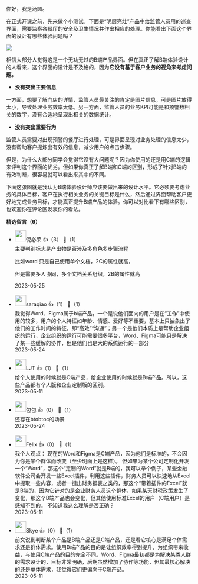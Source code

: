 你好，我是汤圆。

在正式开课之前，先来做个小测试。下面是“明厨亮灶”产品中给监管人员用的巡查界面，需要监察各餐厅的安全及卫生情况并作出相应的处理。你能看出下面这个界面的设计有哪些体验问题吗？

![](https://static001.geekbang.org/resource/image/ba/30/ba9abc2ca07c70e53faf81abdea81130.jpg?wh=5760x3178)

相信大部分人觉得这是一个无功无过的B端产品界面。但在真正了解B端体验设计的人看来，这个界面的设计是不及格的，因为**它没有基于客户业务的视角来考虑问题。**

- **没有突出主要信息**

一方面，想要了解门店的详情，监管人员最关注的肯定是图片信息，可是图片放得太小，导致处理业务效率太低。另一方面，监管人员的业务KPI可能是和预警数相关的数字，没有合适地呈现出相关的数据统计。

- **没有突出重要行为**

监管人员需要对出现预警的餐厅进行处理，可是界面呈现对业务处理的信息太少，没有帮助客户提炼出有效的信息，减少用户的点击步骤。

但是，为什么大部分同学会觉得它没有大问题呢？因为你使用的还是用C端的逻辑来评判这个界面的优劣。但如果你真正了解B端和C端的区别，形成了针对B端的有效判断，很容易就可以看出来其中的不同。

下面这张图就是我认为B端体验设计师应该要做出来的设计水平。它必须要考虑业务的具体目标，客户在执行相关业务的关键目标是什么，然后通过界面帮助客户更好地完成业务目标，才能真正提升B端产品的体验。你可以对比看下有哪些区别，也欢迎你在评论区发表你的看法。
<div><strong>精选留言（6）</strong></div><ul>
<li><img src="https://static001.geekbang.org/account/avatar/00/0f/f7/e0/34290aa4.jpg" width="30px"><span>倪必荣</span> 👍（3） 💬（1）<div>主要判别标志是产出物是否涉及多角色多步骤流程

比如word 只是自己使用单个文档，2C的属性就高，

但是需要多人协同，多个文档关系组织，2B的属性就高</div>2023-05-25</li><br/><li><img src="https://static001.geekbang.org/account/avatar/00/16/ec/42/5ec4631a.jpg" width="30px"><span>saraqiao</span> 👍（1） 💬（1）<div>我觉得Word、Figma属于b端产品，一个是说他们面向的用户是在“工作”中使用的较多，用户的个人特征如年龄、情感、爱好等不重要，基本上只抽象出了他们的工作时间的特征，即“高效”“沟通”；另一个是他们本质上是帮助企业组织的运行，企业组织的运行可能需要很多平台，Word、Figma可能只是解决了某一些缓解的协作，但是他们也是大的系统运行的一部分</div>2023-05-24</li><br/><li><img src="https://static001.geekbang.org/account/avatar/00/21/82/e8/3c0c767a.jpg" width="30px"><span>LJT</span> 👍（1） 💬（1）<div>给个人使用的时候就是C端产品，给企业使用的时候就是B端产品。所以，这些产品都有个人版和企业定制版的区别。</div>2023-05-11</li><br/><li><img src="https://static001.geekbang.org/account/avatar/00/27/01/f7/4b70daa5.jpg" width="30px"><span>包包</span> 👍（0） 💬（1）<div>还存在btobtoc的场景</div>2023-05-24</li><br/><li><img src="https://static001.geekbang.org/account/avatar/00/37/41/43/6362310d.jpg" width="30px"><span>Felix</span> 👍（0） 💬（1）<div>我个人观点：
现在的Word和Figma是C端产品，因为他们是标准的，不会因为你是某个群体而改变（至少明面上是这样）。
但如果为某个公司定制化开发一个“Word”，那这个“定制的Word”就是B端的，我可以举个例子，某些金融软件公司会开发一些Excel插件，利用这些插件，财务人员可以快速地从Excel中提取一些内容，或者一键出财务报表之类的，那这个“带着插件的Excel”就是B端的，因为它针对的是企业财务人员这个群体，如果某天财税政策发生了变化，那这个B端产品也会变化，但其他使用标准Excel的用户（C端用户）是感知不到的。
不知道我这么理解是否正确？</div>2023-05-11</li><br/><li><img src="https://static001.geekbang.org/account/avatar/00/0f/48/de/b5833dc6.jpg" width="30px"><span>Skye</span> 👍（0） 💬（1）<div>前文说到判断某个产品是B端产品还是C端产品，还是看它核心是满足个体需求还是群体需求。使用B端产品的目的是让组织效率得到提升，为组织带来收益，与使用C端产品的目的完全不同。Word、Figma最初都是为解决某类人群的需求设计的，目标非常明确，后期虽然增加了协作等功能，但其最核心解决的还是单体需求，我觉得它们更偏向于C端产品。</div>2023-05-11</li><br/>
</ul>